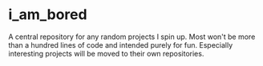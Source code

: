 # i_am_bored
A central repository for any random projects I spin up. Most won't be more than a hundred lines of code and intended purely for fun. Especially interesting projects will be moved to their own repositories.
